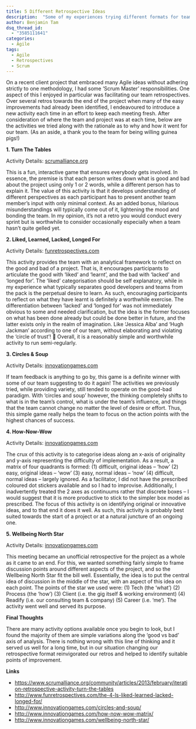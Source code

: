 ```yaml
---
title: 5 Different Retrospective Ideas
description:  "Some of my experiences trying different formats for team retrospectives"
author: Benjamin Tam
dsq_thread_id:
  - "3585111641"
categories:
  - Agile
tags:
  - Agile
  - Retrospectives
  - Scrum
---
```

On a recent client project that embraced many Agile ideas without adhering strictly to one methodology, I had some &#8216;Scrum Master&#8217; responsibilities. One aspect of this I enjoyed in particular was facilitating our team retrospectives. Over several retros towards the end of the project when many of the easy improvements had already been identified, I endeavoured to introduce a new activity each time in an effort to keep each meeting fresh. After consideration of where the team and project was at each time, below are the activities we tried along with the rationale as to why and how it went for our team. (As an aside, a thank you to the team for being willing guinea pigs!)

**1. Turn The Tables**
  
Activity Details: <a title="https://www.scrumalliance.org/community/articles/2013/february/iteration-retrospective-activity-turn-the-tables" href="https://www.scrumalliance.org/community/articles/2013/february/iteration-retrospective-activity-turn-the-tables" target="_blank">scrumalliance.org</a>

This is a fun, interactive game that ensures everybody gets involved. In essence, the premise is that each person writes down what is good and bad about the project using only 1 or 2 words, while a different person has to explain it. The value of this activity is that it develops understanding of different perspectives as each participant has to present another team member&#8217;s input with only minimal context. As an added bonus, hilarious misunderstandings will typically come out of it, lightening the mood and bonding the team. In my opinion, it&#8217;s not a retro you would conduct every sprint but is worthwhile to consider&nbsp;occasionally especially when a team hasn&#8217;t quite gelled yet.

**2. Liked, Learned, Lacked, Longed For**
  
Activity Details: <a title="http://www.funretrospectives.com/the-4-ls-liked-learned-lacked-longed-for/" href="http://www.funretrospectives.com/the-4-ls-liked-learned-lacked-longed-for/" target="_blank">funretrospectives.com</a>

This activity provides the team with an analytical framework to reflect on the good and bad of a project. That is, it encourages participants to articulate the good with &#8216;liked&#8217; and &#8216;learnt&#8217;, and the bad with &#8216;lacked&#8217; and &#8216;longed for&#8217;. The &#8216;liked&#8217; categorisation should be self explanatory, while in my experience what typically separates good developers and teams from the pack is the perpetual desire to learn. As such, encouraging participants to reflect on what they have learnt is definitely a worthwhile exercise. The differentiation between &#8216;lacked&#8217; and &#8216;longed for&#8217; was not immediately obvious to some and needed clarification, but the idea is the former focuses on what has been done already but could be done better in future, and the latter exists only in the realm of imagination. Like &#8216;Jessica Alba&#8217; and &#8216;Hugh Jackman&#8217; according to one of our team, without elaborating and violating the &#8216;circle of trust&#8217;! 🙂 Overall, it is a reasonably simple and worthwhile activity to run semi-regularly.

**3. Circles & Soup**
  
Activity Details: <a title="http://www.innovationgames.com/circles-and-soup/" href="http://www.innovationgames.com/circles-and-soup/" target="_blank">innovationgames.com</a>

If team feedback is anything to go by, this game is a definite winner with some of our team suggesting to do it again! The activities we previously tried, while providing variety, still tended to operate on the good-bad paradigm. With &#8216;circles and soup&#8217; however, the thinking completely shifts to what is in the team&#8217;s control, what is under the team&#8217;s influence, and things that the team cannot change no matter the level of desire or effort. Thus, this simple game really helps the team to focus on the action points with the highest chances of success.

**4. How-Now-Wow**
  
Activity Details: <a title="http://www.innovationgames.com/how-now-wow-matrix/" href="http://www.innovationgames.com/how-now-wow-matrix/" target="_blank">innovationgames.com</a>

The crux of this activity is to categorise ideas along an x-axis&nbsp;of&nbsp;originality and y-axis representing the difficulty of implementation. As a result, a matrix of four quadrants is formed: (1) difficult, original ideas &#8211; &#8216;how&#8217; (2) easy, original ideas &#8211; &#8216;wow&#8217; (3) easy, normal ideas &#8211; &#8216;now&#8217; (4) difficult, normal ideas &#8211; largely ignored. As a facilitator, I did not have the prescribed coloured dot stickers available and so I had to improvise. Additionally, I inadvertently treated the 2 axes as continuums rather that discrete boxes &#8211; I would suggest that it is more productive to stick to the simpler box model as prescribed. The focus of this activity is on identifying original or innovative ideas, and to that end it does it well. As such, this activity is probably best suited towards the start of a project or at a natural juncture of an ongoing one.

**5. Wellbeing North Star**
  
Activity Details: <a title="http://www.innovationgames.com/wellbeing-north-star/" href="http://www.innovationgames.com/wellbeing-north-star/" target="_blank">innovationgames.com</a>

This meeting became an unofficial retrospective for the project as a whole as it came to an end. For this, we wanted something fairly simple to frame discussion points around different aspects of the project, and so the Wellbeing North Star fit the bill well. Essentially, the&nbsp;idea is to put the central idea of discussion in the middle of the star, with an aspect of this idea on each point. The points of the star we used were: (1) Tech (the &#8216;what&#8217;) (2) Process (the &#8216;how&#8217;) (3) Client (i.e. the gig itself & working environment) (4) Readify (i.e. our consulting team & company) (5) Career (i.e. &#8216;me&#8217;). The activity went well and served its purpose.

**Final Thoughts**

There are many activity options available once you begin to look, but I found the majority of them are simple variations along the &#8216;good vs bad&#8217; axis of analysis. There is nothing wrong with this line of thinking and it served us&nbsp;well for a long time, but in our situation changing our retrospective format reinvigorated our retros and helped to identify suitable points of improvement.

**Links**

  * <a title="https://www.scrumalliance.org/community/articles/2013/february/iteration-retrospective-activity-turn-the-tables" href="https://www.scrumalliance.org/community/articles/2013/february/iteration-retrospective-activity-turn-the-tables" target="_blank">https://www.scrumalliance.org/community/articles/2013/february/iteration-retrospective-activity-turn-the-tables</a>
  * <a title="http://www.funretrospectives.com/the-4-ls-liked-learned-lacked-longed-for/" href="http://www.funretrospectives.com/the-4-ls-liked-learned-lacked-longed-for/" target="_blank">http://www.funretrospectives.com/the-4-ls-liked-learned-lacked-longed-for/</a>
  * <a title="http://www.innovationgames.com/circles-and-soup/" href="http://www.innovationgames.com/circles-and-soup/" target="_blank">http://www.innovationgames.com/circles-and-soup/</a>
  * <a title="http://www.innovationgames.com/how-now-wow-matrix/" href="http://www.innovationgames.com/how-now-wow-matrix/" target="_blank">http://www.innovationgames.com/how-now-wow-matrix/</a>
  * <a title="http://www.innovationgames.com/wellbeing-north-star/" href="http://www.innovationgames.com/wellbeing-north-star/" target="_blank">http://www.innovationgames.com/wellbeing-north-star/</a>